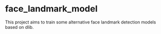 # face_landmark_model
This project aims to train some alternative face landmark detection models based on dlib.
